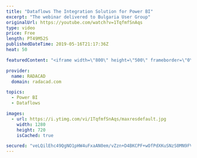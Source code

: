 ```yaml
---
title: "Dataflows The Integration Solution for Power BI"
excerpt: "The webinar delivered to Bulgaria User Group"
originalUrl: https://youtube.com/watch?v=1TqfmfSnAqs
type: video
price: Free
length: PT49M52S
publishedDateTime: 2019-05-16T21:17:36Z
heat: 50

featuredContent: "<iframe width=\"800\" height=\"500\" frameborder=\"0\" src=\"https://www.youtube.com/embed/1TqfmfSnAqs\" allow=\"accelerometer; autoplay; encrypted-media; gyroscope; picture-in-picture\" allowfullscreen></iframe>"

provider:
  name: RADACAD
  domain: radacad.com

topics:
  - Power BI
  - Dataflows

images:
  - url: https://i.ytimg.com/vi/1TqfmfSnAqs/maxresdefault.jpg
    width: 1280
    height: 720
    isCached: true

secured: "veLQilEhc49QgNO1pHW4uFxaAN0em/vZzn+D4BKCPF+wOfPdXKuSNzS0MN9FV9naobk496Nq3C5l3KxPIVUZ7LbD6M6VelKv8Sywoly0H4MozbavwDBMlduIz+7IQLeihx0F9Jor1f+cM1vlSawif2weS/DiQ/1ja6BNSIPTD/BnCB2O92ALMfp+MR1X+vJTgROXZyZjHQw2QGYKEY9ZWo3ajHZXw2aj/UdARQY/KNa7dihHDg+XsYpkxrl10bHd7T7K2sYOXeM08VHHIysy40SMgkAEfB9j5/tM0+LP5wK3tVjjVv4BKRMh6qo7BrzfgyHz4bUKvp4DPGcnH6xym4Tu1KtDptfSZi1w8G55kjU2ZtUwbDEZJ937W7rBi9Sy8Lw23QUq6TBypIFoUR7kG7bRYuDcRpMzgar/ZQag6Uw=;tTfg2jZUGJpuFbut8jAj4g=="
---
```


